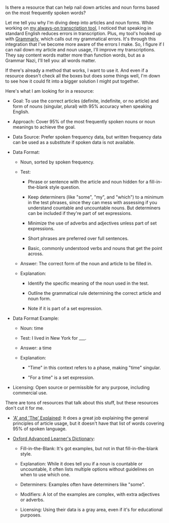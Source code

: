 Is there a resource that can help nail down articles and noun forms based on the most frequently spoken words?

Let me tell you why I'm diving deep into articles and noun forms. While working on [my always-on transcription tool](https://github.com/8ta4/say), I noticed that speaking in standard English reduces errors in transcription. Plus, my tool's hooked up with [Grammarly](https://www.grammarly.com/), which calls out my grammatical errors. It's through this integration that I've become more aware of the errors I make. So, I figure if I can nail down my article and noun usage, I'll improve my transcriptions. They say content words matter more than function words, but as a Grammar Nazi, I'll tell you: all words matter.

If there's already a method that works, I want to use it. And even if a resource doesn't check all the boxes but does some things well, I'm down to see how it could fit into a bigger solution I might put together.

Here's what I am looking for in a resource:

- Goal: To use the correct articles (definite, indefinite, or no article) and form of nouns (singular, plural) with 95% accuracy when speaking English.

- Approach: Cover 95% of the most frequently spoken nouns or noun meanings to achieve the goal.

- Data Source: Prefer spoken frequency data, but written frequency data can be used as a substitute if spoken data is not available.

- Data Format:

  - Noun, sorted by spoken frequency.

  - Test:

    - Phrase or sentence with the article and noun hidden for a fill-in-the-blank style question.

    - Keep determiners (like "some", "my", and "which") to a minimum in the test phrases, since they can mess with assessing if you understand countable and uncountable nouns. But determiners can be included if they're part of set expressions.

    - Minimize the use of adverbs and adjectives unless part of set expressions.

    - Short phrases are preferred over full sentences.

    - Basic, commonly understood verbs and nouns that get the point across.

  - Answer: The correct form of the noun and article to be filled in.

  - Explanation:

    - Identify the specific meaning of the noun used in the test.

    - Outline the grammatical rule determining the correct article and noun form.

    - Note if it is part of a set expression.

- Data Format Example:

  - Noun: time

  - Test: I lived in New York for ___.

  - Answer: a time

  - Explanation:

    - "Time" in this context refers to a phase, making "time" singular.

    - "For a time" is a set expression.

- Licensing: Open source or permissible for any purpose, including commercial use.

There are tons of resources that talk about this stuff, but these resources don't cut it for me.

- ['A' and 'The' Explained](https://www.goodreads.com/en/book/show/21237488): It does a great job explaining the general principles of article usage, but it doesn't have that list of words covering 95% of spoken language.

- [Oxford Advanced Learner's Dictionary](https://www.oxfordlearnersdictionaries.com/):

  - Fill-in-the-Blank: It's got examples, but not in that fill-in-the-blank style.

  - Explanation: While it does tell you if a noun is countable or uncountable, it often lists multiple options without guidelines on when to use which one.

  - Determiners: Examples often have determiners like "some".

  - Modifiers: A lot of the examples are complex, with extra adjectives or adverbs.

  - Licensing: Using their data is a gray area, even if it's for educational purposes.

